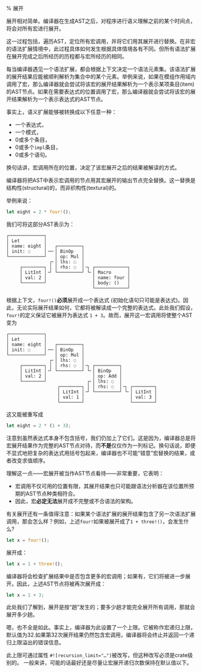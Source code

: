 % 展开

展开相对简单。编译器在生成AST之后，对程序进行语义理解之前的某个时间点，将会对所有宏进行展开。

这一过程包括，遍历AST，定位所有宏调用，并将它们用其展开进行替换。在非宏的语法扩展情境中，此过程具体如何发生根据具体情境各有不同。但所有语法扩展在展开完成之后所经历的历程都与宏所经历的相同。

每当编译器遇见一个语法扩展，都会根据上下文决定一个语法元素集。该语法扩展的展开结果应能被顺利解析为集合中的某个元素。举例来说，如果在模组作用域内调用了宏，那么编译器就会尝试将该宏的展开结果解析为一个表示某项条目(item)的AST节点。如果在需要表达式的位置调用了宏，那么编译器就会尝试将该宏的展开结果解析为一个表示表达式的AST节点。

事实上，语义扩展能够被转换成以下任意一种：

* 一个表达式，
* 一个模式，
* 0或多个条目，
* 0或多个`impl`条目，
* 0或多个语句。

换句话讲，宏调用所在的位置，决定了该宏展开之后的结果被解读的方式。

编译器将把AST中表示宏调用的节点用其宏展开的输出节点完全替换。这一替换是结构性(structural)的，而非织构性(textural)的。

举例来说：

```rust
let eight = 2 * four!();
```

我们可将这部分AST表示为：

```text
┌─────────────┐
│ Let         │
│ name: eight │   ┌─────────┐
│ init: ◌     │╶─╴│ BinOp   │
└─────────────┘   │ op: Mul │
                ┌╴│ lhs: ◌  │
     ┌────────┐ │ │ rhs: ◌  │╶┐ ┌────────────┐
     │ LitInt │╶┘ └─────────┘ └╴│ Macro      │
     │ val: 2 │                 │ name: four │
     └────────┘                 │ body: ()   │
                                └────────────┘
```

根据上下文，`four!()`**必须**展开成一个表达式 (初始化语句只可能是表达式)。因此，无论实际展开结果如何，它都将被解读成一个完整的表达式。此处我们假设，`four!`的定义保证它被展开为表达式 `1 + 3`。故而，展开这一宏调用将使整个AST变为

```text
┌─────────────┐
│ Let         │
│ name: eight │   ┌─────────┐
│ init: ◌     │╶─╴│ BinOp   │
└─────────────┘   │ op: Mul │
                ┌╴│ lhs: ◌  │
     ┌────────┐ │ │ rhs: ◌  │╶┐ ┌─────────┐
     │ LitInt │╶┘ └─────────┘ └╴│ BinOp   │
     │ val: 2 │                 │ op: Add │
     └────────┘               ┌╴│ lhs: ◌  │
                   ┌────────┐ │ │ rhs: ◌  │╶┐ ┌────────┐
                   │ LitInt │╶┘ └─────────┘ └╴│ LitInt │
                   │ val: 1 │                 │ val: 3 │
                   └────────┘                 └────────┘
```

这又能被重写成

```rust
let eight = 2 * (1 + 3);
```

注意到虽然表达式本身不包含括号，我们仍加上了它们。这是因为，编译器总是将宏展开结果作为完整的AST节点对待，而**不是**仅仅作为一列标记。换句话说，即便不显式地把复杂的表达式用括号包起来，编译器也不可能“错意”宏替换的结果，或者改变求值顺序。

理解这一点——宏展开被当作AST节点看待——非常重要，它表明：

* 宏调用不仅可用的位置有限，其展开结果也只可能跟语法分析器在该位置所预期的AST节点种类相符合。
* 因此，宏**必定无法**展开成不完整或不合语法的架构。

有关展开还有一条值得注意：如果某个语法扩展的展开结果包含了另一次语法扩展调用，那会怎么样？例如，上述`four!`如果被展开成了`1 + three!()`，会发生什么?

```rust
let x = four!();
```

展开成：

```rust
let x = 1 + three!();
```

编译器将会检查扩展结果中是否包含更多的宏调用；如果有，它们将被进一步展开。因此，上述AST节点将被再次展开成：

```rust
let x = 1 + 3;
```

此处我们了解到，展开是按“趟”发生的；要多少趟才能完全展开所有调用，那就会展开多少趟。

嗯，也不全是如此。事实上，编译器为此设置了一个上限。它被称作宏递归上限，默认值为32.如果第32次展开结果仍然包含宏调用，编译器将会终止并返回一个递归上限溢出的错误信息。

此上限可通过属性 `#![recursion_limit="…"]`被改写，但这种改写必须是crate级别的。 一般来讲，可能的话最好还是尽量让宏展开递归次数保持在默认值以下。

